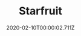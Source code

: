 ---
templateKey: blog-post
title: Starfruit
type: fruit
description: An extremely juicy fruit that grows in hot, humid weather. Slightly sweet with a sour undertone.
featuredpost: false
date: 2020-02-10T00:00:02.711Z
featuredimage: /img/Starfruit.png
sellPrice: 750
tags:
  - Summer
  - fruit
  - jelly
  - wine
  - Junimo Hut
  - Soldiers Star Quest
---